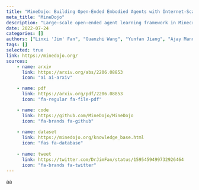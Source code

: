 ```yaml
---
title: "MineDojo: Building Open-Ended Embodied Agents with Internet-Scale Knowledge"
meta_title: "MineDojo"
description: "Large-scale open-ended agent learning framework in Minecraft."
date: 2022-07-24
categories: []
authors: ["Linxi 'Jim' Fan", "Guanzhi Wang", "Yunfan Jiang", "Ajay Mandlekar", "Yuncong Yang", "Haoyi Zhu", "Andrew Tang", "De-An Huang", "Yuke Zhu", "Anima Anandkumar"]
tags: []
selected: true
link: https://minedojo.org/
sources:
    - name: arxiv
      link: https://arxiv.org/abs/2206.08853
      icon: "ai ai-arxiv"

    - name: pdf
      link: https://arxiv.org/pdf/2206.08853
      icon: "fa-regular fa-file-pdf"

    - name: code
      link: https://github.com/MineDojo/MineDojo
      icon: "fa-brands fa-github"
    
    - name: dataset
      link: https://minedojo.org/knowledge_base.html
      icon: "fas fa-database"
      
    - name: tweet
      link: https://twitter.com/DrJimFan/status/1595459499732926464
      icon: "fa-brands fa-twitter"
---
```


aa